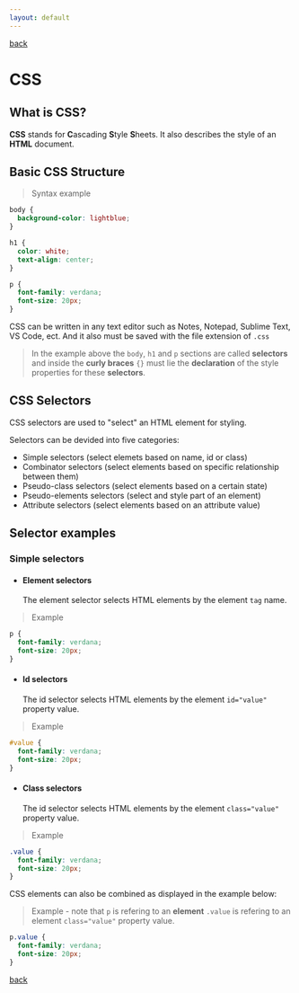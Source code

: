 ```yaml
---
layout: default
---
```


[back](./codes_page.html)

# CSS

## What is CSS?

**CSS** stands for **C**ascading **S**tyle **S**heets. It also describes the style of an **HTML** document.

## Basic CSS Structure

> Syntax example

```css
body {
  background-color: lightblue;
}

h1 {
  color: white;
  text-align: center;
}

p {
  font-family: verdana;
  font-size: 20px;
}
```

CSS can be written in any text editor such as Notes, Notepad, Sublime Text, VS Code, ect. And it also must be saved with the file extension of `.css`
> In the example above the `body`, `h1` and `p` sections are called **selectors** and inside the **curly braces** `{}` must lie the **declaration** of the style properties for these **selectors**.

## CSS Selectors
  
CSS selectors are used to "select" an HTML element for styling.

Selectors can be devided into five categories:
  - Simple selectors (select elemets based on name, id or class)
  - Combinator selectors (select elements based on specific relationship between them)
  - Pseudo-class selectors (select elements based on a certain state)
  - Pseudo-elements selectors (select and style part of an element)
  - Attribute selectors (select elements based on an attribute value)

## Selector examples

### Simple selectors

  - #### Element selectors

    The element selector selects HTML elements by the element `tag` name.

> Example
```css
p {
  font-family: verdana;
  font-size: 20px;
}
```

  - #### Id selectors

    The id selector selects HTML elements by the element `id="value"` property value.

> Example
```css
#value {
  font-family: verdana;
  font-size: 20px;
}
```

  - #### Class selectors

    The id selector selects HTML elements by the element `class="value"` property value.

> Example
```css
.value {
  font-family: verdana;
  font-size: 20px;
}
```

CSS elements can also be combined as displayed in the example below:
> Example - note that `p` is refering to an **element** `.value` is refering to an element `class="value"` property value.
```css
p.value {
  font-family: verdana;
  font-size: 20px;
}
```

[back](./codes_page.html)
